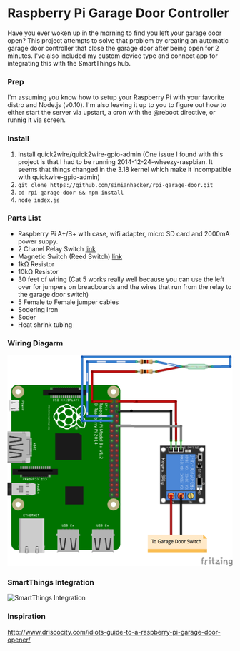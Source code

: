 # Raspberry Pi Garage Door Controller

Have you ever woken up in the morning to find you left your garage door open? This project attempts to solve that problem by creating an automatic garage door controller that close the garage door after being open for 2 minutes. I've also included my custom device type and connect app for integrating this with the SmartThings hub.

### Prep

I'm assuming you know how to setup your Raspberry Pi with your favorite distro and Node.js (v0.10). I'm also leaving it up to you to figure out how to either start the server via upstart, a cron with the @reboot directive, or runnig it via screen.

### Install

1. Install quick2wire/quick2wire-gpio-admin (One issue I found with this project is that I had to be running 2014-12-24-wheezy-raspbian. It seems that things changed in the 3.18 kernel which make it incompatible with quickwire-gpio-admin)
1. `git clone https://github.com/simianhacker/rpi-garage-door.git`
1. `cd rpi-garage-door && npm install`
1. `node index.js`

### Parts List

- Raspberry Pi A+/B+ with case, wifi adapter, micro SD card and 2000mA power suppy.
- 2 Chanel Relay Switch [link](http://www.amazon.com/gp/product/B0057OC6D8/ref=as_li_tl?ie=UTF8&camp=1789&creative=390957&creativeASIN=B0057OC6D8&linkCode=as2&tag=driscocityc0a-20&linkId=TBY7IJIXMEFS3Y3U)
- Magnetic Switch (Reed Switch) [link](http://www.amazon.com/gp/product/B0009SUF08/ref=as_li_tl?ie=UTF8&camp=1789&creative=390957&creativeASIN=B0009SUF08&linkCode=as2&tag=driscocityc0a-20&linkId=Y3OFNKEOINL6LPKT)
- 1kΩ Resistor
- 10kΩ Resistor
- 30 feet of wiring (Cat 5 works really well because you can use the left over for jumpers on breadboards and the wires that run from the relay to the garage door switch)
- 5 Female to Female jumper cables
- Sodering Iron
- Soder
- Heat shrink tubing

### Wiring Diagarm

![RPI Garage Door](https://raw.githubusercontent.com/simianhacker/rpi-garage-door/master/rpi-garage-door_bb.png)

### SmartThings Integration

![SmartThings Integration](https://dl.dropboxusercontent.com/u/41596401/smartthings-garage.png?raw=1)

### Inspiration

http://www.driscocity.com/idiots-guide-to-a-raspberry-pi-garage-door-opener/
